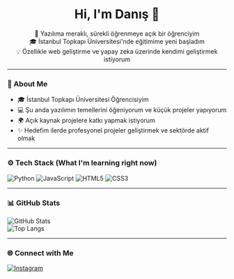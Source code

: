 <h1 align="center">Hi, I'm Danış 👋</h1>
<p align="center">
  🚀 Yazılıma meraklı, sürekli öğrenmeye açık bir öğrenciyim<br>
  🎓 İstanbul Topkapı Üniversitesi'nde eğitimime yeni başladım <br>
  💡 Özellikle web geliştirme ve  yapay zeka üzerinde kendimi geliştirmek istiyorum
</p>

---- 

### 📌 About Me
 - 🎓 İstanbul Topkapı Üniversitesi Öğrencisiyim
 - 💻 Şu anda yazılımın temellerini öğeniyorum ve küçük projeler yapıyorum
 - 🌍 Açık kaynak projelere katkı yapmak istiyorum 
 - ✨ Hedefim ilerde profesyonel projeler geliştirmek ve sektörde aktif olmak
 
 ---

 ### ⚙️ Tech Stack (What I'm learning right now)
 ![Python](https://img.shields.io/badge/Python-3776AB?style=for-the-badge&logo=python&logoColor=white)
 ![JavaScript](https://img.shields.io/badge/JavaScript-F7DF1E?style=for-the-badge&logo=javascript&logoColor=black)
 ![HTML5](https://img.shields.io/badge/HTML5-E34F26?style=for-the-badge&logo=html5&logoColor=white)
 ![CSS3](https://img.shields.io/badge/CSS3-1572B6?style=for-the-badge&logo=css3&logoColor=white)

 ---

 ### 📊 GitHub Stats
 ![GitHub Stats](https://github-readme-stats.vercel.app/api?username=Loytkine&show_icons=true&theme=radical)  
 ![Top Langs](https://github-readme-stats.vercel.app/api/top-langs/?username=Loytkine&layout=compact&theme=radical)

 ---

 ### 🌐 Connect with Me  
[![Instagram](https://img.shields.io/badge/Instagram-%23E4405F.svg?style=for-the-badge&logo=instagram&logoColor=white)](https://instagram.com/daniscukurcayi)
